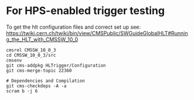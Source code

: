 # For HPS-enabled trigger testing

To get the hlt configuration files and correct set up see: https://twiki.cern.ch/twiki/bin/view/CMSPublic/SWGuideGlobalHLT#Running_the_HLT_with_CMSSW_10_0

```
cmsrel CMSSW_10_0_3
cd CMSSW_10_0_3/src
cmsenv
git cms-addpkg HLTrigger/Configuration
git cms-merge-topic 22360

# Dependencies and Compilation
git cms-checkdeps -A -a
scram b -j 6
```



